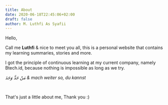 ```yaml
---
title: About
date: 2020-06-18T22:45:06+02:00
draft: false
author: M. Luthfi As Syafii
---
```


Hello,

Call me **Luthfi** & nice to meet you all, this is a personal website that contains my learning summaries, stories and more.

I got the principle of continuous learning at my current company, namely Btech.id, because nothing is impossible as long as we try.

*مَنْ جَدَّ وَجَدَ & mach weiter so, du kannst*

&nbsp;

That's just a little about me, Thank you :)